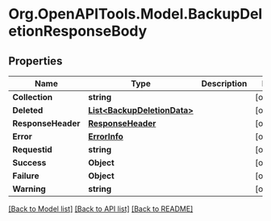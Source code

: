 # Org.OpenAPITools.Model.BackupDeletionResponseBody

## Properties

Name | Type | Description | Notes
------------ | ------------- | ------------- | -------------
**Collection** | **string** |  | [optional] 
**Deleted** | [**List&lt;BackupDeletionData&gt;**](BackupDeletionData.md) |  | [optional] 
**ResponseHeader** | [**ResponseHeader**](ResponseHeader.md) |  | [optional] 
**Error** | [**ErrorInfo**](ErrorInfo.md) |  | [optional] 
**Requestid** | **string** |  | [optional] 
**Success** | **Object** |  | [optional] 
**Failure** | **Object** |  | [optional] 
**Warning** | **string** |  | [optional] 

[[Back to Model list]](../../README.md#documentation-for-models) [[Back to API list]](../../README.md#documentation-for-api-endpoints) [[Back to README]](../../README.md)

